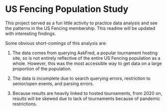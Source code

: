 # US Fencing Population Study

This project served as a fun little activity to practice data analysis and see the patterns in the US Fencing membership. This readme will be updated with interesting findings.

Some obvious short-comings of this analysis are:

1. The data comes from querying AskFred, a popular tournament hosting site, so is not entirely reflective of the entire US Fencing population as a whole. However, this was the most accessible way to get data on a large proportion of the population.

2. The data is incomplete due to search querying errors, restriction to senior/open events, and parsing errors.

3. Because results are heavily linked to hosted tournaments, from 2020 on, results will be skewed due to lack of tournaments because of pandemic restrictions.

